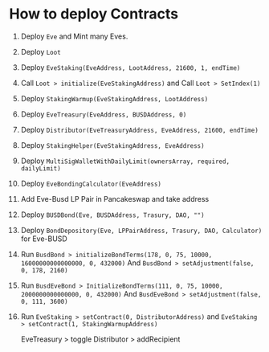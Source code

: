 # How to deploy Contracts

1. Deploy `Eve` and Mint many Eves.
2. Deploy `Loot`
3. Deploy `EveStaking(EveAddress, LootAddress, 21600, 1, endTime)`
4. Call `Loot > initialize(EveStakingAddress)` and Call `Loot > SetIndex(1)`
5. Deploy `StakingWarmup(EveStakingAddress, LootAddress)`
6. Deploy `EveTreasury(EveAddress, BUSDAddress, 0)`
7. Deploy `Distributor(EveTreasuryAddress, EveAddress, 21600, endTime)`
8. Deploy `StakingHelper(EveStakingAddress, EveAddress)`
9. Deploy `MultiSigWalletWithDailyLimit(ownersArray, required, dailyLimit)`
10. Deploy `EveBondingCalculator(EveAddress)`
11. Add Eve-Busd LP Pair in Pancakeswap and take address
12. Deploy `BUSDBond(Eve, BUSDAddress, Trasury, DAO, "")`
13. Deploy `BondDepository(Eve, LPPairAddress, Trasury, DAO, Calculator)` for Eve-BUSD
14. Run `BusdBond > initializeBondTerms(178, 0, 75, 10000, 16000000000000000, 0, 432000)`
    And `BusdBond > setAdjustment(false, 0, 178, 2160)`
15. Run `BusdEveBond > InitializeBondTerms(111, 0, 75, 10000, 2000000000000000, 0, 432000)`
    And `BusdEveBond > setAdjustment(false, 0, 111, 3600)`
16. Run `EveStaking > setContract(0, DistributorAddress)` and `EveStaking > setContract(1, StakingWarmupAddress)`

    EveTreasury > toggle
    Distributor > addRecipient

